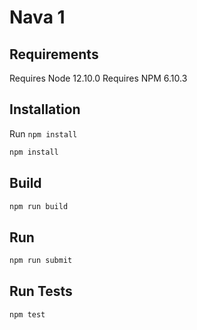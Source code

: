 # Nava 1

## Requirements

Requires Node 12.10.0
Requires NPM 6.10.3

## Installation

Run `npm install`

```sh
npm install
```

## Build

```sh
npm run build
```

## Run

```sh
npm run submit
```

## Run Tests

```sh
npm test
```
